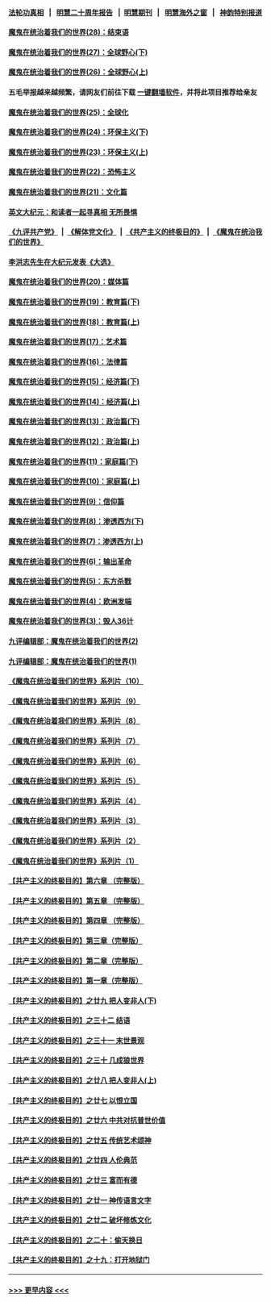#### [法轮功真相](https://github.com/gfw-breaker/truth/blob/master/README.md?t=0) &nbsp;&nbsp;|&nbsp;&nbsp; [明慧二十周年报告](https://github.com/gfw-breaker/mh-reports/blob/master/README.md?t=0) &nbsp;&nbsp;|&nbsp;&nbsp;[明慧期刊](https://github.com/gfw-breaker/mh-qikan) &nbsp;&nbsp;|&nbsp;&nbsp; [明慧海外之窗](https://github.com/gfw-breaker/mh-news/blob/master/README.md?t=0) &nbsp;&nbsp;|&nbsp;&nbsp; [神韵特别报道](https://github.com/gfw-breaker/mh-news/blob/master/shenyun.md?t=0)
#### [魔鬼在统治着我们的世界(28)：结束语](../pages/nsc422/n10936246.md?t=07051301) 
#### [魔鬼在统治着我们的世界(27)：全球野心(下)](../pages/nsc422/n10928319.md?t=07051301) 
#### [魔鬼在统治着我们的世界(26)：全球野心(上)](../pages/nsc422/n10900318.md?t=07051301) 
#### 五毛举报越来越频繁，请网友们前往下载 [一键翻墙软件](https://github.com/gfw-breaker/ssr-accounts)，并将此项目推荐给亲友
#### [魔鬼在统治着我们的世界(25)：全球化](../pages/nsc422/n10788205.md?t=07051301) 
#### [魔鬼在统治着我们的世界(24)：环保主义(下)](../pages/nsc422/n10695307.md?t=07051301) 
#### [魔鬼在统治着我们的世界(23)：环保主义(上)](../pages/nsc422/n10688613.md?t=07051301) 
#### [魔鬼在统治着我们的世界(22)：恐怖主义](../pages/nsc422/n10614727.md?t=07051301) 
#### [魔鬼在统治着我们的世界(21)：文化篇](../pages/nsc422/n10597706.md?t=07051301) 
#### [英文大纪元：和读者一起寻真相 无所畏惧](../pages/nsc422/n12542027.md?t=07051301) 
#### [《九评共产党》](https://github.com/begood0513/9ping.md/blob/master/README.md) &nbsp;|&nbsp; [《解体党文化》](../../../../jtdwh.md/blob/master/README.md)  &nbsp;|&nbsp; [《共产主义的终极目的》](../../../../gczydzjmd.md/blob/master/README.md) &nbsp;|&nbsp; [《魔鬼在统治我们的世界》](../../../../mgztzwmdsj.md/blob/master/README.md) 
#### [李洪志先生在大纪元发表《大选》](../pages/nsc422/n12534746.md?t=07051301) 
#### [魔鬼在统治着我们的世界(20)：媒体篇](../pages/nsc422/n10586579.md?t=07051301) 
#### [魔鬼在统治着我们的世界(19)：教育篇(下)](../pages/nsc422/n10564808.md?t=07051301) 
#### [魔鬼在统治着我们的世界(18)：教育篇(上)](../pages/nsc422/n10526970.md?t=07051301) 
#### [魔鬼在统治着我们的世界(17)：艺术篇](../pages/nsc422/n10499093.md?t=07051301) 
#### [魔鬼在统治着我们的世界(16)：法律篇](../pages/nsc422/n10485969.md?t=07051301) 
#### [魔鬼在统治着我们的世界(15)：经济篇(下)](../pages/nsc422/n10469975.md?t=07051301) 
#### [魔鬼在统治着我们的世界(14)：经济篇(上)](../pages/nsc422/n10457370.md?t=07051301) 
#### [魔鬼在统治着我们的世界(13)：政治篇(下)](../pages/nsc422/n10448270.md?t=07051301) 
#### [魔鬼在统治着我们的世界(12)：政治篇(上)](../pages/nsc422/n10444576.md?t=07051301) 
#### [魔鬼在统治着我们的世界(11)：家庭篇(下)](../pages/nsc422/n10440961.md?t=07051301) 
#### [魔鬼在统治着我们的世界(10)：家庭篇(上)](../pages/nsc422/n10435448.md?t=07051301) 
#### [魔鬼在统治着我们的世界(9)：信仰篇](../pages/nsc422/n10432159.md?t=07051301) 
#### [魔鬼在统治着我们的世界(8)：渗透西方(下)](../pages/nsc422/n10429603.md?t=07051301) 
#### [魔鬼在统治着我们的世界(7)：渗透西方(上)](../pages/nsc422/n10426013.md?t=07051301) 
#### [魔鬼在统治着我们的世界(6)：输出革命](../pages/nsc422/n10421536.md?t=07051301) 
#### [魔鬼在统治着我们的世界(5)：东方杀戮](../pages/nsc422/n10417707.md?t=07051301) 
#### [魔鬼在统治着我们的世界(4)：欧洲发端](../pages/nsc422/n10414890.md?t=07051301) 
#### [魔鬼在统治着我们的世界(3)：毁人36计](../pages/nsc422/n10411583.md?t=07051301) 
#### [九评编辑部：魔鬼在统治着我们的世界(2)](../pages/nsc422/n10410036.md?t=07051301) 
#### [九评编辑部：魔鬼在统治着我们的世界(1)](../pages/nsc422/n10406825.md?t=07051301) 
#### [《魔鬼在统治着我们的世界》系列片（10）](../pages/nsc422/n12292670.md?t=07051301) 
#### [《魔鬼在统治着我们的世界》系列片（9）](../pages/nsc422/n12290859.md?t=07051301) 
#### [《魔鬼在统治着我们的世界》系列片（8）](../pages/nsc422/n12287445.md?t=07051301) 
#### [《魔鬼在统治着我们的世界》系列片（7）](../pages/nsc422/n12283425.md?t=07051301) 
#### [《魔鬼在统治着我们的世界》系列片（6）](../pages/nsc422/n12282314.md?t=07051301) 
#### [《魔鬼在统治着我们的世界》系列片（5）](../pages/nsc422/n12281419.md?t=07051301) 
#### [《魔鬼在统治着我们的世界》系列片（4）](../pages/nsc422/n12274024.md?t=07051301) 
#### [《魔鬼在统治着我们的世界》系列片（3）](../pages/nsc422/n12271322.md?t=07051301) 
#### [《魔鬼在统治着我们的世界》系列片（2）](../pages/nsc422/n12269049.md?t=07051301) 
#### [《魔鬼在统治着我们的世界》系列片（1）](../pages/nsc422/n12267575.md?t=07051301) 
#### [【共产主义的终极目的】第六章 （完整版）](../pages/nsc422/n11428913.md?t=07051301) 
#### [【共产主义的终极目的】第五章 （完整版）](../pages/nsc422/n11428912.md?t=07051301) 
#### [【共产主义的终极目的】第四章 （完整版）](../pages/nsc422/n11428907.md?t=07051301) 
#### [【共产主义的终极目的】第三章（完整版）](../pages/nsc422/n11428848.md?t=07051301) 
#### [【共产主义的终极目的】第二章（完整版）](../pages/nsc422/n11428831.md?t=07051301) 
#### [【共产主义的终极目的】第一章（完整版）](../pages/nsc422/n11417651.md?t=07051301) 
#### [【共产主义的终极目的】之廿九 把人变非人(下)](../pages/nsc422/n11344140.md?t=07051301) 
#### [【共产主义的终极目的】之三十二 结语](../pages/nsc422/n11360535.md?t=07051301) 
#### [【共产主义的终极目的】之三十一 末世景观](../pages/nsc422/n11351129.md?t=07051301) 
#### [【共产主义的终极目的】之三十 几成狼世界](../pages/nsc422/n11348280.md?t=07051301) 
#### [【共产主义的终极目的】之廿八 把人变非人(上)](../pages/nsc422/n11340492.md?t=07051301) 
#### [【共产主义的终极目的】之廿七 以恨立国](../pages/nsc422/n11336944.md?t=07051301) 
#### [【共产主义的终极目的】之廿六 中共对抗普世价值](../pages/nsc422/n11324785.md?t=07051301) 
#### [【共产主义的终极目的】之廿五 传统艺术颂神](../pages/nsc422/n11296396.md?t=07051301) 
#### [【共产主义的终极目的】之廿四 人伦典范](../pages/nsc422/n11296397.md?t=07051301) 
#### [【共产主义的终极目的】之廿三 富而有德](../pages/nsc422/n11283598.md?t=07051301) 
#### [【共产主义的终极目的】之廿一 神传语言文字](../pages/nsc422/n11263265.md?t=07051301) 
#### [【共产主义的终极目的】之廿二 破坏修炼文化](../pages/nsc422/n11245728.md?t=07051301) 
#### [【共产主义的终极目的】之二十：偷天换日](../pages/nsc422/n11238846.md?t=07051301) 
#### [【共产主义的终极目的】之十九：打开地狱门](../pages/nsc422/n11206376.md?t=07051301) 

----
#### [ >>> 更早内容 <<< ](../indexes/nsc422-earlier.md)
